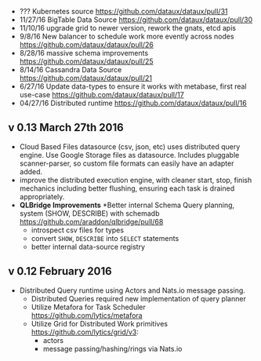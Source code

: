
* ???   Kubernetes source https://github.com/dataux/dataux/pull/31
* 11/27/16 BigTable Data Source https://github.com/dataux/dataux/pull/30
* 11/10/16 upgrade grid to newer version, rework the gnats, etcd apis
* 9/8/16 New balancer to schedule work more evently across nodes https://github.com/dataux/dataux/pull/26
* 8/28/16 massive schema improvements https://github.com/dataux/dataux/pull/25
* 8/14/16 Cassandra Data Source https://github.com/dataux/dataux/pull/21
* 6/27/16 Update data-types to ensure it works with metabase, first real use-case https://github.com/dataux/dataux/pull/17
* 04/27/16 Distributed runtime https://github.com/dataux/dataux/pull/16

## v 0.13  March 27th 2016

* Cloud Based Files datasource (csv, json, etc) uses distributed query engine.  Use Google Storage
   files as datasource.  Includes pluggable scanner-parser, so custom file formats can easily
   have an adapter added.
* improve the distributed execution engine, with cleaner start, stop, finish mechanics including
  better flushing, ensuring each task is drained appropriately.
* **QLBridge Improvements**
  *Better internal Schema Query planning, system (SHOW, DESCRIBE) with schemadb https://github.com/araddon/qlbridge/pull/68
    * introspect csv files for types
    * convert `SHOW`, `DESCRIBE` into `SELECT` statements
    * better internal data-source registry

## v 0.12  February 2016

* Distributed Query runtime using Actors and Nats.io message passing.
  * Distributed Queries required new implementation of query planner
  * Utilize Metafora for Task Scheduler https://github.com/lytics/metafora
  * Utilize Grid for Distributed Work primitives https://github.com/lytics/grid/v3:
    * actors
    * message passing/hashing/rings via Nats.io
